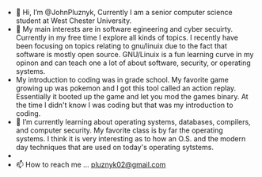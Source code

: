 - 👋 Hi, I’m @JohnPluznyk, Currently I am a senior computer science student at West Chester University.
- 👀 My main interests are in software egineering and cyber secuirty.  Currently in my free time I explore all kinds of topics.  I recently have been focusing on topics relating to gnu/linuix due to the fact that software is mostly open source.  GNU/Linuix is a fun learning curve in my opinon and can teach one a lot of about software, security, or operating systems.
- My introduction to coding was in grade school.  My favorite game growing up was pokemon and I got this tool called an action replay.  Essentially it booted up the game and let you mod the games binary.  At the time I didn't know I was coding but that was my introduction to coding.
- 🌱 I’m currently learning about operating systems, databases, compilers, and computer security.  My favorite class is by far the operating systems.  I think it is very interesting as to how an O.S. and the modern day techniques that are used on today's operating sytstems.
- 
- 📫 How to reach me ... pluznyk02@gmail.com

<!---
JohnPluznyk/JohnPluznyk is a ✨ special ✨ repository because its `README.md` (this file) appears on your GitHub profile.
You can click the Preview link to take a look at your changes.
--->
